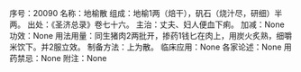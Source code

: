 序号：20090
名称：地榆散
组成：地榆1两（焙干），矾石（烧汁尽，研细）半两。
出处：《圣济总录》卷七十六。
主治：丈夫、妇人便血下痢。
加减：None
功效：None
用法用量：同生猪肉2两批开，掺药1钱匕在肉上，用炭火炙熟，细嚼米饮下。并2服立效。
制备方法：上为散。
临床应用：None
各家论述：None
用药禁忌：None
附注：None
